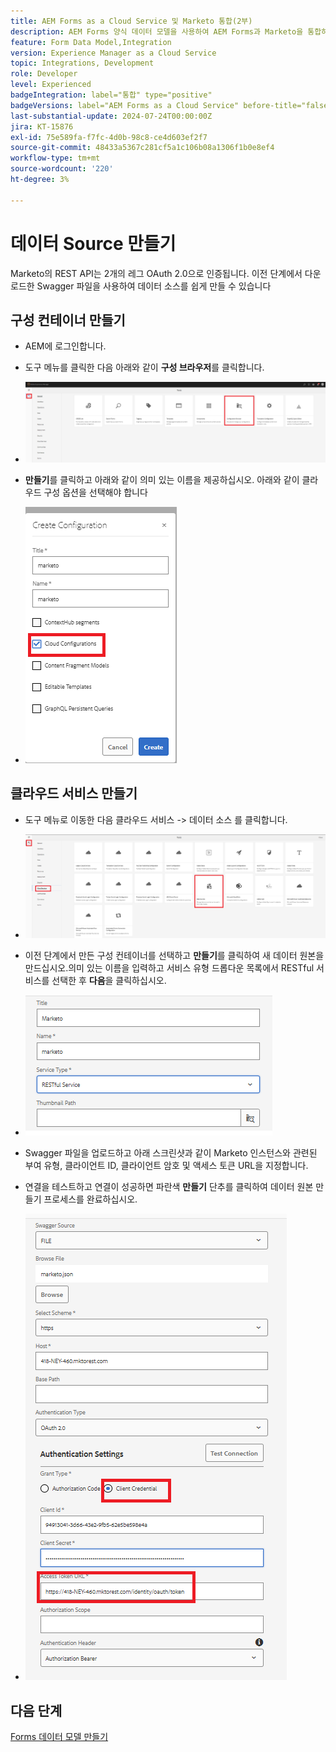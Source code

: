 ```yaml
---
title: AEM Forms as a Cloud Service 및 Marketo 통합(2부)
description: AEM Forms 양식 데이터 모델을 사용하여 AEM Forms과 Marketo을 통합하는 방법을 알아봅니다.
feature: Form Data Model,Integration
version: Experience Manager as a Cloud Service
topic: Integrations, Development
role: Developer
level: Experienced
badgeIntegration: label="통합" type="positive"
badgeVersions: label="AEM Forms as a Cloud Service" before-title="false"
last-substantial-update: 2024-07-24T00:00:00Z
jira: KT-15876
exl-id: 75e589fa-f7fc-4d0b-98c8-ce4d603ef2f7
source-git-commit: 48433a5367c281cf5a1c106b08a1306f1b0e8ef4
workflow-type: tm+mt
source-wordcount: '220'
ht-degree: 3%

---
```


# 데이터 Source 만들기

Marketo의 REST API는 2개의 레그 OAuth 2.0으로 인증됩니다. 이전 단계에서 다운로드한 Swagger 파일을 사용하여 데이터 소스를 쉽게 만들 수 있습니다

## 구성 컨테이너 만들기

* AEM에 로그인합니다.
* 도구 메뉴를 클릭한 다음 아래와 같이 **구성 브라우저**&#x200B;를 클릭합니다.

* ![도구 메뉴](assets/datasource3.png)

* **만들기**&#x200B;를 클릭하고 아래와 같이 의미 있는 이름을 제공하십시오. 아래와 같이 클라우드 구성 옵션을 선택해야 합니다

* ![구성 컨테이너](assets/datasource4.png)

## 클라우드 서비스 만들기

* 도구 메뉴로 이동한 다음 클라우드 서비스 -> 데이터 소스 를 클릭합니다.

* ![클라우드 서비스](assets/datasource5.png)

* 이전 단계에서 만든 구성 컨테이너를 선택하고 **만들기**&#x200B;를 클릭하여 새 데이터 원본을 만드십시오.의미 있는 이름을 입력하고 서비스 유형 드롭다운 목록에서 RESTful 서비스를 선택한 후 **다음**&#x200B;을 클릭하십시오.
* ![new-data-source](assets/datasource6.png)

* Swagger 파일을 업로드하고 아래 스크린샷과 같이 Marketo 인스턴스와 관련된 부여 유형, 클라이언트 ID, 클라이언트 암호 및 액세스 토큰 URL을 지정합니다.

* 연결을 테스트하고 연결이 성공하면 파란색 **만들기** 단추를 클릭하여 데이터 원본 만들기 프로세스를 완료하십시오.

* ![data-source-config](assets/datasource1.png)


## 다음 단계

[Forms 데이터 모델 만들기](./part3.md)
